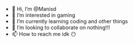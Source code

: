 - 👋 Hi, I’m @Manisd
- 👀 I’m interested in gaming 
- 🌱 I’m currently learning coding and other things
- 💞️ I’m looking to collaborate on nothing!!!
- 📫 How to reach me idk 😶

<!---
Manisd/Manisd is a ✨ special ✨ repository because its `README.md` (this file) appears on your GitHub profile.
You can click the Preview link to take a look at your changes.
--->
